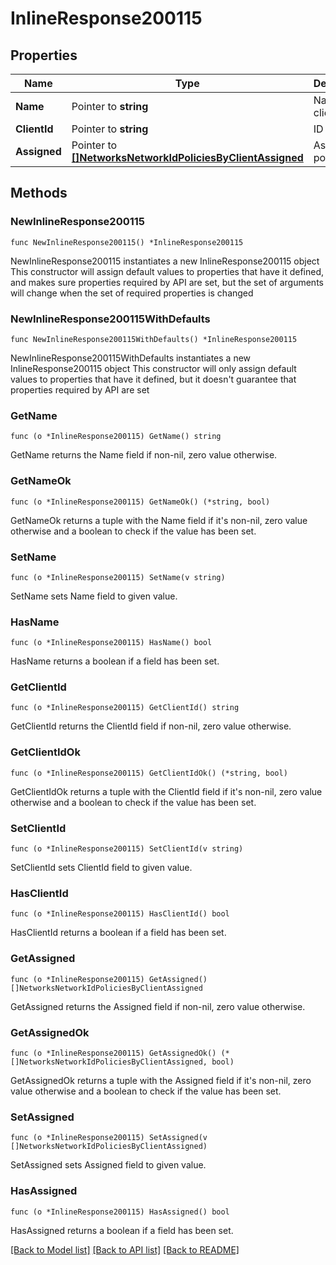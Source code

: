 # InlineResponse200115

## Properties

Name | Type | Description | Notes
------------ | ------------- | ------------- | -------------
**Name** | Pointer to **string** | Name of client | [optional] 
**ClientId** | Pointer to **string** | ID of client | [optional] 
**Assigned** | Pointer to [**[]NetworksNetworkIdPoliciesByClientAssigned**](NetworksNetworkIdPoliciesByClientAssigned.md) | Assigned policies | [optional] 

## Methods

### NewInlineResponse200115

`func NewInlineResponse200115() *InlineResponse200115`

NewInlineResponse200115 instantiates a new InlineResponse200115 object
This constructor will assign default values to properties that have it defined,
and makes sure properties required by API are set, but the set of arguments
will change when the set of required properties is changed

### NewInlineResponse200115WithDefaults

`func NewInlineResponse200115WithDefaults() *InlineResponse200115`

NewInlineResponse200115WithDefaults instantiates a new InlineResponse200115 object
This constructor will only assign default values to properties that have it defined,
but it doesn't guarantee that properties required by API are set

### GetName

`func (o *InlineResponse200115) GetName() string`

GetName returns the Name field if non-nil, zero value otherwise.

### GetNameOk

`func (o *InlineResponse200115) GetNameOk() (*string, bool)`

GetNameOk returns a tuple with the Name field if it's non-nil, zero value otherwise
and a boolean to check if the value has been set.

### SetName

`func (o *InlineResponse200115) SetName(v string)`

SetName sets Name field to given value.

### HasName

`func (o *InlineResponse200115) HasName() bool`

HasName returns a boolean if a field has been set.

### GetClientId

`func (o *InlineResponse200115) GetClientId() string`

GetClientId returns the ClientId field if non-nil, zero value otherwise.

### GetClientIdOk

`func (o *InlineResponse200115) GetClientIdOk() (*string, bool)`

GetClientIdOk returns a tuple with the ClientId field if it's non-nil, zero value otherwise
and a boolean to check if the value has been set.

### SetClientId

`func (o *InlineResponse200115) SetClientId(v string)`

SetClientId sets ClientId field to given value.

### HasClientId

`func (o *InlineResponse200115) HasClientId() bool`

HasClientId returns a boolean if a field has been set.

### GetAssigned

`func (o *InlineResponse200115) GetAssigned() []NetworksNetworkIdPoliciesByClientAssigned`

GetAssigned returns the Assigned field if non-nil, zero value otherwise.

### GetAssignedOk

`func (o *InlineResponse200115) GetAssignedOk() (*[]NetworksNetworkIdPoliciesByClientAssigned, bool)`

GetAssignedOk returns a tuple with the Assigned field if it's non-nil, zero value otherwise
and a boolean to check if the value has been set.

### SetAssigned

`func (o *InlineResponse200115) SetAssigned(v []NetworksNetworkIdPoliciesByClientAssigned)`

SetAssigned sets Assigned field to given value.

### HasAssigned

`func (o *InlineResponse200115) HasAssigned() bool`

HasAssigned returns a boolean if a field has been set.


[[Back to Model list]](../README.md#documentation-for-models) [[Back to API list]](../README.md#documentation-for-api-endpoints) [[Back to README]](../README.md)


